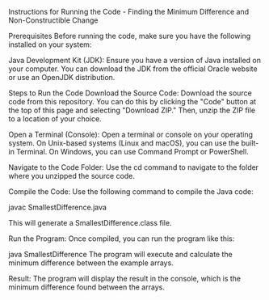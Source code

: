 Instructions for Running the Code - Finding the Minimum Difference and Non-Constructible Change

Prerequisites
Before running the code, make sure you have the following installed on your system:

Java Development Kit (JDK): Ensure you have a version of Java installed on your computer. You can download the JDK from the official Oracle website or use an OpenJDK distribution.

Steps to Run the Code
Download the Source Code: Download the source code from this repository. You can do this by clicking the "Code" button at the top of this page and selecting "Download ZIP." Then, unzip the ZIP file to a location of your choice.

Open a Terminal (Console): Open a terminal or console on your operating system. On Unix-based systems (Linux and macOS), you can use the built-in Terminal. On Windows, you can use Command Prompt or PowerShell.

Navigate to the Code Folder: Use the cd command to navigate to the folder where you unzipped the source code.

Compile the Code: Use the following command to compile the Java code:

javac SmallestDifference.java

This will generate a SmallestDifference.class file.

Run the Program: Once compiled, you can run the program like this:

java SmallestDifference
The program will execute and calculate the minimum difference between the example arrays.

Result: The program will display the result in the console, which is the minimum difference found between the arrays.
